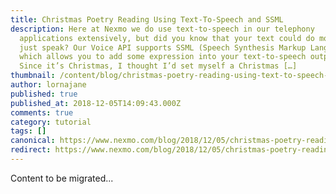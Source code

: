 ```yaml
---
title: Christmas Poetry Reading Using Text-To-Speech and SSML
description: Here at Nexmo we do use text-to-speech in our telephony
  applications extensively, but did you know that your text could do more than
  just speak? Our Voice API supports SSML (Speech Synthesis Markup Language)
  which allows you to add some expression into your text-to-speech outputs.
  Since it’s Christmas, I thought I’d set myself a Christmas […]
thumbnail: /content/blog/christmas-poetry-reading-using-text-to-speech-dr/Christmas-Poetry-Reading-Using-Text-To-Speech.png
author: lornajane
published: true
published_at: 2018-12-05T14:09:43.000Z
comments: true
category: tutorial
tags: []
canonical: https://www.nexmo.com/blog/2018/12/05/christmas-poetry-reading-using-text-to-speech-dr
redirect: https://www.nexmo.com/blog/2018/12/05/christmas-poetry-reading-using-text-to-speech-dr
---
```


Content to be migrated...
